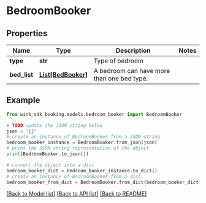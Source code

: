 # BedroomBooker


## Properties

Name | Type | Description | Notes
------------ | ------------- | ------------- | -------------
**type** | **str** | Type of bedroom | 
**bed_list** | [**List[BedBooker]**](BedBooker.md) | A bedroom can have more than one bed type. | 

## Example

```python
from wink_sdk_booking.models.bedroom_booker import BedroomBooker

# TODO update the JSON string below
json = "{}"
# create an instance of BedroomBooker from a JSON string
bedroom_booker_instance = BedroomBooker.from_json(json)
# print the JSON string representation of the object
print(BedroomBooker.to_json())

# convert the object into a dict
bedroom_booker_dict = bedroom_booker_instance.to_dict()
# create an instance of BedroomBooker from a dict
bedroom_booker_from_dict = BedroomBooker.from_dict(bedroom_booker_dict)
```
[[Back to Model list]](../README.md#documentation-for-models) [[Back to API list]](../README.md#documentation-for-api-endpoints) [[Back to README]](../README.md)


